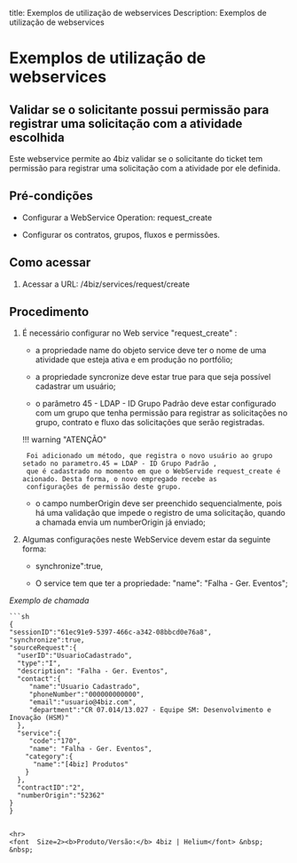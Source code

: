title: Exemplos de utilização de webservices
Description: Exemplos de utilização de webservices
# Exemplos de utilização de webservices

Validar se o solicitante possui permissão para registrar uma solicitação com a atividade escolhida
----------------------------------------------------------------------------------------------------

Este webservice permite ao 4biz validar se o solicitante do ticket tem permissão para registrar uma solicitação com a
atividade por ele definida.

Pré-condições
----------------

- Configurar a WebService Operation: request_create

- Configurar os contratos, grupos, fluxos e permissões.

Como acessar
-----------------

1. Acessar a URL: /4biz/services/request/create

Procedimento
------------------

1. É necessário configurar no Web service "request_create" :

    - a propriedade name do objeto service deve ter o nome de uma atividade que esteja ativa e em produção no portfólio;

    - a propriedade syncronize deve estar true para que seja possível cadastrar um usuário;

    - o parâmetro 45 - LDAP - ID Grupo Padrão deve estar configurado com um grupo que tenha permissão para registrar as
    solicitações no grupo, contrato e fluxo das solicitações que serão registradas.

    !!! warning "ATENÇÃO"

        Foi adicionado um método, que registra o novo usuário ao grupo setado no parametro.45 = LDAP - ID Grupo Padrão ,
        que é cadastrado no momento em que o WebServide request_create é acionado. Desta forma, o novo empregado recebe as
        configurações de permissão deste grupo.

    - o campo numberOrigin deve ser preenchido sequencialmente, pois há uma validação que impede o registro de uma solicitação,
    quando a chamada envia um numberOrigin já enviado;

2. Algumas configurações neste WebService devem estar da seguinte forma:

    - synchronize":true,

    - O service tem que ter a propriedade: "name": "Falha - Ger. Eventos";

*Exemplo de chamada*

    ```sh
    {
    "sessionID":"61ec91e9-5397-466c-a342-08bbcd0e76a8",
    "synchronize":true,
    "sourceRequest":{
      "userID":"UsuarioCadastrado",
      "type":"I",
      "description": "Falha - Ger. Eventos",
      "contact":{
         "name":"Usuario Cadastrado",
         "phoneNumber":"000000000000",
         "email":"usuario@4biz.com",
         "department":"CR 07.014/13.027 - Equipe SM: Desenvolvimento e Inovação (HSM)"
      },
      "service":{
         "code":"170",
         "name": "Falha - Ger. Eventos",
        "category":{
          "name":"[4biz] Produtos"
        }
      },
      "contractID":"2",
      "numberOrigin":"52362"
    }
    }
  ```

<hr>
<font  Size=2><b>Produto/Versão:</b> 4biz | Helium</font> &nbsp; &nbsp;
